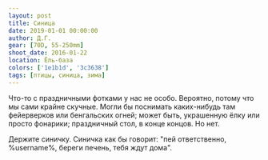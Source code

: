 ```yaml
---
layout: post
title: Синица
date: 2019-01-01 00:00:00
author: Д.Г.
gear: [70D, 55-250mm]
shoot_date: 2016-01-22
location: Ёль-база
colors: ['1e1b1d', '3c3638']
tags: [птицы, синица, зима]
---
```

Что-то с праздничными фотками у нас не особо. Вероятно, потому что мы сами крайне скучные. Могли бы поснимать каких-нибудь там фейерверков или бенгальских огней; может быть, украшенную ёлку или просто фонарики; праздничный стол, в конце концов. Но нет.

Держите синичку. Синичка как бы говорит: "пей ответственно, %username%, береги печень, тебя ждут дома".
